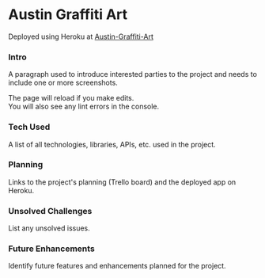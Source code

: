 # Austin Graffiti Art

Deployed using Heroku at [Austin-Graffiti-Art](https://austin-graffiti-art.herokuapp.com)

### Intro

A paragraph used to introduce interested parties to the project and needs to include one or more screenshots.

The page will reload if you make edits.<br>
You will also see any lint errors in the console.

### Tech Used

A list of all technologies, libraries, APIs, etc. used in the project.

### Planning

Links to the project's planning (Trello board) and the deployed app on Heroku.

### Unsolved Challenges

List any unsolved issues.


### Future Enhancements

Identify future features and enhancements planned for the project.

